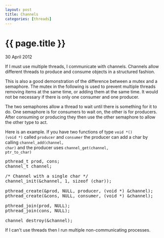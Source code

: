 ```yaml
---
layout: post
title: Channels
categories: [threads]
---
```


{{ page.title }}
================
<p class="meta">30 April 2012</p>

If I must use multiple threads, I communicate with channels. Channels allow different threads to produce and consume objects in a structured fashion.

This is also a good demonstration of the difference between a mutex and a semaphore. The mutex in the following is used to prevent multiple threads removing items at the same time, or adding them at the same time. It would not be necessary if there is only one consumer and one producer.

The two semaphores allow a thread to wait until there is something for it to do. One semaphore is for consumers to wait on, the other is for producers. After consuming or producing they then use the other semaphore to allow the other type to act.

<script src="http://gist.github.com/659733.js"> </script>

Here is an example. If you have two functions of type <code>void \*() (void \*)</code> called <code>producer</code> and <code>consumer</code> the producer can add a char by calling <code>channel_add(channel, char)</code> and the producer uses <code>channel_get(channel, ptr_to_char)</code>


<pre>
pthread_t prod, cons;
channel_t channel;

/* Channel with a single char */
channel_init(&amp;channel, 1, sizeof (char));

pthread_create(&amp;prod, NULL, producer, (void *) &amp;channel);
pthread_create(&amp;cons, NULL, consumer, (void *) &amp;channel);

pthread_join(prod, NULL);
pthread_join(cons, NULL);

channel_destroy(&channel);
</pre>

<div class="footnote">If I can't use threads then I run multiple non-communicating processes.</div>

